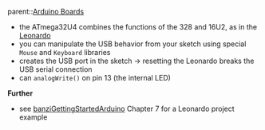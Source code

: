 parent::[Arduino Boards](Arduino%20Boards.md)


- the ATmega32U4 combines the functions of the 328 and 16U2, as in the [Leonardo](Leonardo.md)
- you can manipulate the USB behavior from your sketch using special `Mouse` and `Keyboard` libraries
- creates the USB port in the sketch -> resetting the Leonardo breaks the USB serial connection
- can `analogWrite()` on pin 13 (the internal LED)

**Further**
- see [banziGettingStartedArduino](Personal%20Folders/that_marouk_ish/banziGettingStartedArduino.md) Chapter 7 for a Leonardo project example